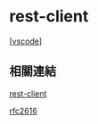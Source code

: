 # rest-client

[[vscode]]

## 相關連結

[rest-client](https://pjchender.dev/other/vscode-rest-client/)

[rfc2616](https://www.ietf.org/rfc/rfc2616.txt)

[//begin]: # "Autogenerated link references for markdown compatibility"
[vscode]: ../vscode.md "Vscode"
[//end]: # "Autogenerated link references"